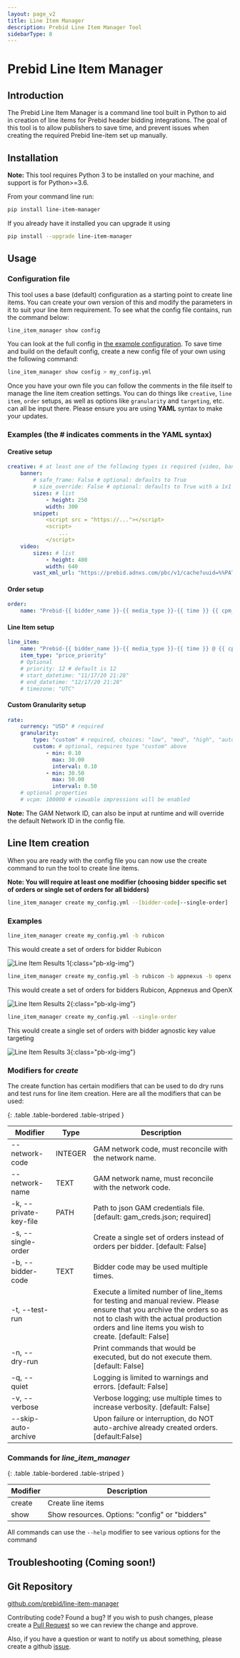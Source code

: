 ```yaml
---
layout: page_v2
title: Line Item Manager
description: Prebid Line Item Manager Tool
sidebarType: 8
---
```


# Prebid Line Item Manager

## Introduction

The Prebid Line Item Manager is a command line tool built in Python to aid in creation of line items for Prebid header bidding integrations.
The goal of this tool is to allow publishers to save time, and prevent issues when creating the required Prebid line-item set up manually.

## Installation

**Note:** This tool requires Python 3 to be installed on your machine, and support is for Python>=3.6.

From your command line run:

```bash
pip install line-item-manager
```

If you already have it installed you can upgrade it using

```bash
pip install --upgrade line-item-manager
```

## Usage

### Configuration file

This tool uses a base (default) configuration as a starting point to create line items. You can create your own version of this and modify the parameters in it to suit your line item requirement. To see what the config file contains, run the command below:

```bash
line_item_manager show config
```

You can look at the full config in [the example configuration](https://github.com/prebid/line-item-manager/blob/master/line_item_manager/conf.d/line_item_manager.yml). To save time and build on the default config, create a new config file of your own using the following command:

```bash
line_item_manager show config > my_config.yml
```

Once you have your own file you can follow the comments in the file itself to manage the line item creation settings. You can do things like `creative`, `line item`, `order` setups, as well as options like `granularity` and `targeting`, etc. can all be input there. Please ensure you are using **YAML** syntax to make your updates.

### Examples (the \# indicates comments in the YAML syntax)

#### Creative setup

```yaml
creative: # at least one of the following types is required {video, banner}
    banner:
        # safe_frame: False # optional: defaults to True
        # size_override: False # optional: defaults to True with a 1x1 creative
        sizes: # list
            - height: 250
            width: 300
        snippet:
            <script src = "https://..."></script>
            <script>
                ...
            </script>
    video:
        sizes: # list
            - height: 480
            width: 640
        vast_xml_url: "https://prebid.adnxs.com/pbc/v1/cache?uuid=%%PATTERN:{{ hb_cache_id }}%%"
```

#### Order setup

```yaml
order:
    name: "Prebid-{{ bidder_name }}-{{ media_type }}-{{ time }} {{ cpm_min }}-{{ cpm_max }}"
```

#### Line Item setup

```yaml
line_item:
    name: "Prebid-{{ bidder_name }}-{{ media_type }}-{{ time }} @ {{ cpm }}"
    item_type: "price_priority"
    # Optional
    # priority: 12 # default is 12
    # start_datetime: "11/17/20 21:28"
    # end_datetime: "12/17/20 21:28"
    # timezone: "UTC"
```

#### Custom Granularity setup

```yaml
rate: 
    currency: "USD" # required
    granularity:
        type: "custom" # required, choices: "low", "med", "high", "auto", "dense", "custom"
        custom: # optional, requires type "custom" above
            - min: 0.10
              max: 30.00
              interval: 0.10
            - min: 30.50
              max: 50.00
              interval: 0.50
    # optional properties
    # vcpm: 100000 # viewable impressions will be enabled
```

**Note:** The GAM Network ID, can also be input at runtime and will override the default Network ID in the config file.

## Line Item creation

When you are ready with the config file you can now use the create command to run the tool to create line items.

**Note: You will require at least one modifier (choosing bidder specific set of orders or single set of orders for all bidders)**

```bash
line_item_manager create my_config.yml --[bidder-code|--single-order]
```

### Examples

```bash
line_item_manager create my_config.yml -b rubicon
```

This would create a set of orders for bidder Rubicon

![Line Item Results 1](/assets/images/tools/line-item-mgmt-img1.png){:class="pb-xlg-img"}

```bash
line_item_manager create my_config.yml -b rubicon -b appnexus -b openx
```

This would create a set of orders for bidders Rubicon, Appnexus and OpenX

![Line Item Results 2](/assets/images/tools/line-item-mgmt-img2.png){:class="pb-xlg-img"}

```bash
line_item_manager create my_config.yml --single-order
```

This would create a single set of orders with bidder agnostic key value targeting

![Line Item Results 3](/assets/images/tools/line-item-mgmt-img3.png){:class="pb-xlg-img"}

### Modifiers for _create_

The create function has certain modifiers that can be used to do dry runs and test runs for line item creation. Here are all the modifiers that can be used:

{: .table .table-bordered .table-striped }

| Modifier | Type | Description |
| ----------|------|-------------|
| --network-code | INTEGER | GAM network code, must reconcile with the network name. |
| --network-name |TEXT|GAM network name, must reconcile with the network code. |
| -k, --private-key-file |PATH |Path to json GAM credentials file. [default: gam_creds.json; required] |
| -s, --single-order||Create a single set of orders instead of orders per bidder. [default: False] |
| -b, --bidder-code |TEXT |Bidder code may be used multiple times. |
| -t, --test-run||Execute a limited number of line_items for testing and manual review. Please ensure that you archive the orders so as not to clash with the actual production orders and line items you wish to create. [default: False] |
| -n, --dry-run||Print commands that would be executed, but do not execute them. [default: False] |
| -q, --quiet||Logging is limited to warnings and errors. [default: False] |
| -v, --verbose||Verbose logging; use multiple times to increase verbosity. [default: False] |
| --skip-auto-archive||Upon failure or interruption, do NOT auto-archive already created orders. [default:False] |

### Commands for _line_item_manager_

{: .table .table-bordered .table-striped }

| Modifier |  Description |
| ----------|-------------|
|create|Create line items|
|show|Show resources. Options: "config" or "bidders" |

All commands can use the `--help` modifier to see various options for the command

## Troubleshooting (Coming soon!)

## Git Repository

[github.com/prebid/line-item-manager](https://github.com/prebid/line-item-manager)

Contributing code? Found a bug? If you wish to push changes, please create a [Pull Request](https://github.com/prebid/line-item-manager/pulls) so we can review the change and approve.

Also, if you have a question or want to notify us about something, please create a github [issue](https://github.com/prebid/line-item-manager/issues).
